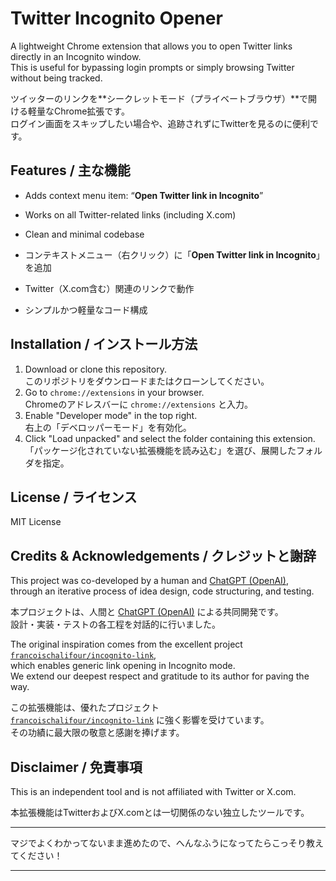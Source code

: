 # Twitter Incognito Opener

A lightweight Chrome extension that allows you to open Twitter links directly in an Incognito window.  
This is useful for bypassing login prompts or simply browsing Twitter without being tracked.

ツイッターのリンクを**シークレットモード（プライベートブラウザ）**で開ける軽量なChrome拡張です。  
ログイン画面をスキップしたい場合や、追跡されずにTwitterを見るのに便利です。

## Features / 主な機能

- Adds context menu item: “**Open Twitter link in Incognito**”
- Works on all Twitter-related links (including X.com)
- Clean and minimal codebase

- コンテキストメニュー（右クリック）に「**Open Twitter link in Incognito**」を追加
- Twitter（X.com含む）関連のリンクで動作
- シンプルかつ軽量なコード構成

## Installation / インストール方法

1. Download or clone this repository.  
   このリポジトリをダウンロードまたはクローンしてください。
2. Go to `chrome://extensions` in your browser.  
   Chromeのアドレスバーに `chrome://extensions` と入力。
3. Enable "Developer mode" in the top right.  
   右上の「デベロッパーモード」を有効化。
4. Click "Load unpacked" and select the folder containing this extension.  
   「パッケージ化されていない拡張機能を読み込む」を選び、展開したフォルダを指定。

## License / ライセンス

MIT License

## Credits & Acknowledgements / クレジットと謝辞

This project was co-developed by a human and [ChatGPT (OpenAI)](https://openai.com/chatgpt),  
through an iterative process of idea design, code structuring, and testing.

本プロジェクトは、人間と [ChatGPT (OpenAI)](https://openai.com/chatgpt) による共同開発です。  
設計・実装・テストの各工程を対話的に行いました。

The original inspiration comes from the excellent project  
[`francoischalifour/incognito-link`](https://github.com/francoischalifour/incognito-link),  
which enables generic link opening in Incognito mode.  
We extend our deepest respect and gratitude to its author for paving the way.

この拡張機能は、優れたプロジェクト  
[`francoischalifour/incognito-link`](https://github.com/francoischalifour/incognito-link) に強く影響を受けています。  
その功績に最大限の敬意と感謝を捧げます。

## Disclaimer / 免責事項

This is an independent tool and is not affiliated with Twitter or X.com.

本拡張機能はTwitterおよびX.comとは一切関係のない独立したツールです。

---

マジでよくわかってないまま進めたので、へんなふうになってたらこっそり教えてください！

---
